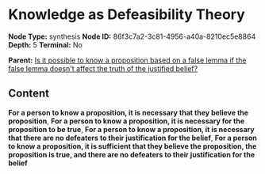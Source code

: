 # Knowledge as Defeasibility Theory

**Node Type:** synthesis
**Node ID:** 86f3c7a2-3c81-4956-a40a-8210ec5e8864
**Depth:** 5
**Terminal:** No

**Parent:** [Is it possible to know a proposition based on a false lemma if the false lemma doesn't affect the truth of the justified belief?](is-it-possible-to-know-a-proposition-based-on-a-false-lemma-if-the-false-lemma-doesnt-affect-the-truth-of-the-justified-belief-antithesis-8a253e58-af7a-455c-9f4a-06617b1aa665.md)

## Content

**For a person to know a proposition, it is necessary that they believe the proposition**, **For a person to know a proposition, it is necessary for the proposition to be true**, **For a person to know a proposition, it is necessary that there are no defeaters to their justification for the belief**, **For a person to know a proposition, it is sufficient that they believe the proposition, the proposition is true, and there are no defeaters to their justification for the belief**
